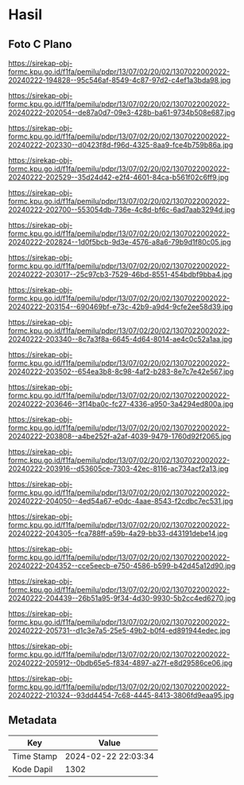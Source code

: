 # Hasil

## Foto C Plano

https://sirekap-obj-formc.kpu.go.id/f1fa/pemilu/pdpr/13/07/02/20/02/1307022002022-20240222-194828--95c546af-8549-4c87-97d2-c4ef1a3bda98.jpg

https://sirekap-obj-formc.kpu.go.id/f1fa/pemilu/pdpr/13/07/02/20/02/1307022002022-20240222-202054--de87a0d7-09e3-428b-ba61-9734b508e687.jpg

https://sirekap-obj-formc.kpu.go.id/f1fa/pemilu/pdpr/13/07/02/20/02/1307022002022-20240222-202330--d0423f8d-f96d-4325-8aa9-fce4b759b86a.jpg

https://sirekap-obj-formc.kpu.go.id/f1fa/pemilu/pdpr/13/07/02/20/02/1307022002022-20240222-202529--35d24d42-e2f4-4601-84ca-b561f02c6ff9.jpg

https://sirekap-obj-formc.kpu.go.id/f1fa/pemilu/pdpr/13/07/02/20/02/1307022002022-20240222-202700--553054db-736e-4c8d-bf6c-6ad7aab3294d.jpg

https://sirekap-obj-formc.kpu.go.id/f1fa/pemilu/pdpr/13/07/02/20/02/1307022002022-20240222-202824--1d0f5bcb-9d3e-4576-a8a6-79b9d1f80c05.jpg

https://sirekap-obj-formc.kpu.go.id/f1fa/pemilu/pdpr/13/07/02/20/02/1307022002022-20240222-203017--25c97cb3-7529-46bd-8551-454bdbf9bba4.jpg

https://sirekap-obj-formc.kpu.go.id/f1fa/pemilu/pdpr/13/07/02/20/02/1307022002022-20240222-203154--690469bf-e73c-42b9-a9d4-9cfe2ee58d39.jpg

https://sirekap-obj-formc.kpu.go.id/f1fa/pemilu/pdpr/13/07/02/20/02/1307022002022-20240222-203340--8c7a3f8a-6645-4d64-8014-ae4c0c52a1aa.jpg

https://sirekap-obj-formc.kpu.go.id/f1fa/pemilu/pdpr/13/07/02/20/02/1307022002022-20240222-203502--654ea3b8-8c98-4af2-b283-8e7c7e42e567.jpg

https://sirekap-obj-formc.kpu.go.id/f1fa/pemilu/pdpr/13/07/02/20/02/1307022002022-20240222-203646--3f14ba0c-fc27-4336-a950-3a4294ed800a.jpg

https://sirekap-obj-formc.kpu.go.id/f1fa/pemilu/pdpr/13/07/02/20/02/1307022002022-20240222-203808--a4be252f-a2af-4039-9479-1760d92f2065.jpg

https://sirekap-obj-formc.kpu.go.id/f1fa/pemilu/pdpr/13/07/02/20/02/1307022002022-20240222-203916--d53605ce-7303-42ec-8116-ac734acf2a13.jpg

https://sirekap-obj-formc.kpu.go.id/f1fa/pemilu/pdpr/13/07/02/20/02/1307022002022-20240222-204050--4ed54a67-e0dc-4aae-8543-f2cdbc7ec531.jpg

https://sirekap-obj-formc.kpu.go.id/f1fa/pemilu/pdpr/13/07/02/20/02/1307022002022-20240222-204305--fca788ff-a59b-4a29-bb33-d43191debe14.jpg

https://sirekap-obj-formc.kpu.go.id/f1fa/pemilu/pdpr/13/07/02/20/02/1307022002022-20240222-204352--cce5eecb-e750-4586-b599-b42d45a12d90.jpg

https://sirekap-obj-formc.kpu.go.id/f1fa/pemilu/pdpr/13/07/02/20/02/1307022002022-20240222-204439--26b51a95-9f34-4d30-9930-5b2cc4ed6270.jpg

https://sirekap-obj-formc.kpu.go.id/f1fa/pemilu/pdpr/13/07/02/20/02/1307022002022-20240222-205731--d1c3e7a5-25e5-49b2-b0f4-ed891944edec.jpg

https://sirekap-obj-formc.kpu.go.id/f1fa/pemilu/pdpr/13/07/02/20/02/1307022002022-20240222-205912--0bdb65e5-f834-4897-a27f-e8d29586ce06.jpg

https://sirekap-obj-formc.kpu.go.id/f1fa/pemilu/pdpr/13/07/02/20/02/1307022002022-20240222-210324--93dd4454-7c68-4445-8413-3806fd9eaa95.jpg


## Metadata

| Key        | Value               |
| ---------- | ------------------- |
| Time Stamp | 2024-02-22 22:03:34 |
| Kode Dapil | 1302                |



